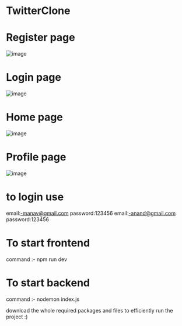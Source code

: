﻿# TwitterClone
# Register page
![image](https://github.com/manav-132/TwitterClone/assets/103658463/067abcee-b8a0-4790-b729-d5c1259f075f)
# Login page
![image](https://github.com/manav-132/TwitterClone/assets/103658463/0aa02e22-6d1f-4e57-a08e-1fead1273e40)
# Home page
![image](https://github.com/manav-132/TwitterClone/assets/103658463/f9ca05a0-5c46-4848-b05e-a9f17b5101eb)
# Profile page
![image](https://github.com/manav-132/TwitterClone/assets/103658463/d8e4bd05-97d8-4e74-84e9-92c3c451fb1a)
# to login use 
email:-manav@gmail.com
password:123456
email:-anand@gmail.com
password:123456

# To start frontend
command :- npm run dev
# To start backend
command :- nodemon index.js

download the whole required packages and files to efficiently run the project :)
